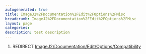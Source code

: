 ```yaml
---
autogenerated: true
title: ImageJ2%2FDocumentation%2FEdit%2FOptions%2FMisc
breadcrumb: ImageJ2%2FDocumentation%2FEdit%2FOptions%2FMisc
layout: page
categories: 
description: test description
---
```


1.  REDIRECT [ImageJ2/Documentation/Edit/Options/Compatibility](ImageJ2/Documentation/Edit/Options/Compatibility )
